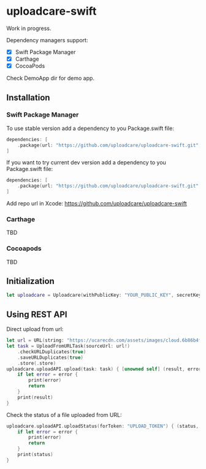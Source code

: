 # uploadcare-swift

Work in progress.


Dependency managers support:
- [x] Swift Package Manager
- [x] Carthage
- [x] CocoaPods

Check DemoApp dir for demo app.

## Installation

### Swift Package Manager
To use stable version add a dependency to you Package.swift file:
```swift
dependencies: [
    .package(url: "https://github.com/uploadcare/uploadcare-swift.git", from: "1.0.0")
]
```

If you want to try current dev version add a dependency to you Package.swift file:
```swift
dependencies: [
    .package(url: "https://github.com/uploadcare/uploadcare-swift.git", branch("develop"))
]
```

Add repo url in Xcode: https://github.com/uploadcare/uploadcare-swift


### Carthage
TBD

### Cocoapods
TBD

## Initialization
```swift
let uploadcare = Uploadcare(withPublicKey: "YOUR_PUBLIC_KEY", secretKey: "YOUR_SECRET_KEY")
```

## Using REST API
Direct upload from url:
```swift
let url = URL(string: "https://ucarecdn.com/assets/images/cloud.6b86b4f1d77e.jpg")
let task = UploadFromURLTask(sourceUrl: url!)
    .checkURLDuplicates(true)
    .saveURLDuplicates(true)
    .store(.store)
uploadcare.uploadAPI.upload(task: task) { [unowned self] (result, error) in
    if let error = error {
        print(error)
        return
    }
    print(result)
}
```

Check the status of a file uploaded from URL:
```swift
uploadcare.uploadAPI.uploadStatus(forToken: "UPLOAD_TOKEN") { (status, error) in
    if let error = error {
        print(error)
        return
    }
    print(status)
}
```
